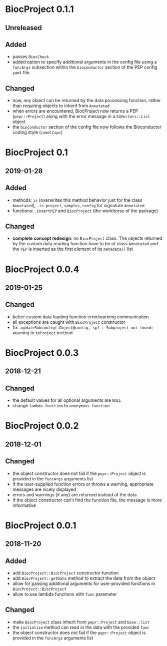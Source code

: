 # BiocProject 0.1.1

## Unreleased

## Added

* passes `BiocCheck`
* added option to specify additional arguments in the config file using a `funcArgs` subsection within the `bioconductor` section of the PEP config `yaml` file.

## Changed

* now, any object can be returned by the data processing function, rather than requiring objects to inherit from `Annotated`
* when errors are encountered, BiocProject now returns a PEP (`pepr::Project`) along with the error message in a `S4Vectors::List` object
* the `bioconductor` section of the config file now follows the Bioconductor coding style (`camelCaps`)

# BiocProject 0.1

## 2019-01-28

## Added

* methods: `is` (overwrites this method behavior just for the class `Annotated`), `.is.project`, `samples`, `config` for signature `Annotated`
* functions: `.insertPEP` and `BiocProject` (the workhorse of the package)

## Changed

* **complete concept redesign**: no `BiocProject` class. The objects returned by the custom data reading function have to be of class `Annotated` and the `PEP` is inserted as the first element of its `metadata()` list

# BiocProject 0.0.4

## 2019-01-25

## Changed

* better custom data loading function error/warning communication
* all exceptions are caught with `BiocProject` constructor
* fix `.updateSubconfig(.Object@config, sp) : Subproject not found:` warning in `toProject` method

# BiocProject 0.0.3

## 2018-12-21

## Changed

* the default values for all optional arguments are `NULL`
* change `lambda function` to `anonymous function`

# BiocProject 0.0.2

## 2018-12-01

## Changed

* the object constructor does not fail if the `pepr::Project` object is provided in the `funcArgs` arguments list
* if the user-supplied function errors or throws a warning, appropriate messages are nicely displayed
* errors and warnings (if any) are returned instead of the data
* if the object constructor can't find the function file, the message is more informative

# BiocProject 0.0.1

## 2018-11-20

## Added

* add `BiocProject::BiocProject` constructor function
* add `BiocProject::getData` method to extract the data from the object
* allow for passing additional arguments for user-provided functions in `BiocProject::BiocProject`
* allow to use lambda functions with `func` parameter

## Changed

* make `BiocProject` class inherit from `pepr::Project` and `base::list`
* the `initialize` method can read in the data with the provided `func`
* the object constructor does not fail if the `pepr::Project` object is provided in the `funcArgs` arguments list